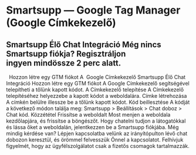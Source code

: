 # Smartsupp — Google Tag Manager (Google Címkekezelő)
## Smartsupp Élő Chat Integráció Még nincs Smartsupp fiókja? Regisztráljon ingyen mindössze 2 perc alatt.
  Hozzon létre egy GTM fiókot A  Google Címkekezelő 
Smartsupp Élő Chat Integráció
Hozzon létre egy GTM fiókot
A Google Címkekezelő segítségével telepítheti a tőlünk kapott kódot.
A Címkekezelő telepítése
A Címkekezelő telepítéséhez helyezzebe a kapott kódot a weboldalára.
Címke létrehozása
A címkén belülre illessze be a tőlünk kapott kódot.
Kód beillesztése
A kódját a következő módon találja meg: Smartsupp > Beállítások > Chat doboz > Chat kód.
Közzététel
Frissítse a weboldalt
Most menjen a weboldala kezdőlapjára, és frissítse a böngészőt.
Hogy chatelni tudjon a látogatókkal és lássa őket a weboldalán, jelentkezzen be a Smartsupp fiókjába.
Még mindig kérdése van? Lépjen kapcsolatba velünk az irányítópulton lévő chat dobozon keresztül, és örömmel felvesszük Önnel a kapcsolatot. Felhívjuk figyelmét, hogy az ügyfélszolgálatot csak a fizetős csomagok tartalmazzák.

